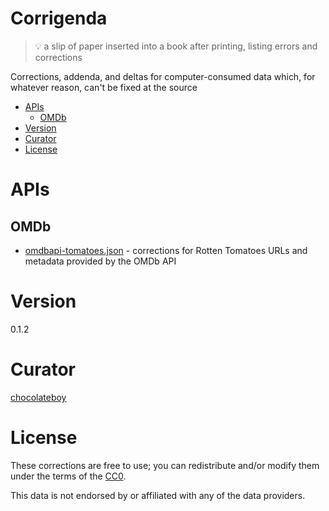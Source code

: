 # Corrigenda

> :bulb: a slip of paper inserted into a book after printing, listing errors and corrections

Corrections, addenda, and deltas for computer-consumed data which, for whatever reason, can't be fixed at the source

<!-- START doctoc generated TOC please keep comment here to allow auto update -->
<!-- DON'T EDIT THIS SECTION, INSTEAD RE-RUN doctoc TO UPDATE -->

- [APIs](#apis)
  - [OMDb](#omdb)
- [Version](#version)
- [Curator](#curator)
- [License](#license)

<!-- END doctoc generated TOC please keep comment here to allow auto update -->

# APIs

## OMDb

* [omdbapi-tomatoes.json](omdb/omdb-tomatoes.json) - corrections for Rotten Tomatoes URLs and metadata
provided by the OMDb API

# Version

0.1.2

# Curator

[chocolateboy](mailto:chocolate@cpan.org)

# License

These corrections are free to use; you can redistribute and/or modify them under the terms of the
[CC0](https://creativecommons.org/publicdomain/zero/1.0/).

This data is not endorsed by or affiliated with any of the data providers.
